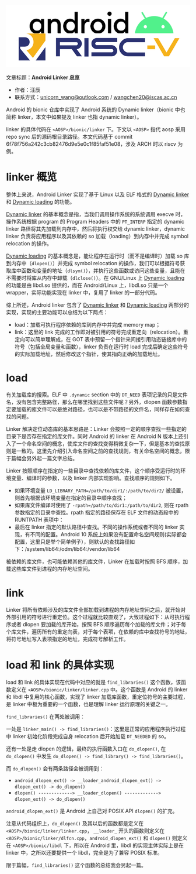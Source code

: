 ![](./diagrams/android-riscv.png)

文章标题：**Android Linker 总览**

- 作者：汪辰
- 联系方式：<unicorn_wang@outlook.com> / <wangchen20@iscas.ac.cn>

Android 的 bionic 仓库中实现了 Android 系统的 Dynamic linker（bionic 中也简称 linker，本文中如果提及 linker 也指 dynamic linker）。

linker 的具体代码在 `<AOSP>/bionic/linker` 下。下文以 `<AOSP>` 指代 aosp 采用 repo sync 后的源码根目录路径。本文代码基于 commit 6f78f756a242c3cb82476d9e5e0c1f85faf51e08，涉及 ARCH 时以 riscv 为例。

# linker 概览

整体上来说，Android Linker 实现了基于 Linux 以及 ELF 格式的 [Dynamic linker][2] 和 [Dynamic loading][3] 的功能。

[Dynamic linker][2] 的基本概念是指，当我们调用操作系统的系统调用 execve 时，操作系统根据 program 的 Program Headers 中的 `PT_INTERP` 指定的 dynamic linker 路径将其先加载到内存中，然后将执行权交给 dynamic linker，dynamic linker 负责将应用程序以及其依赖的 so 加载（loading）到内存中并完成 symbol relocation 的操作。

[Dynamic loading][3] 的基本概念是，能让程序在运行时（而不是编译时）加载 so 库到内存中（`dlopen()`）并完成 symbol relocation 的操作，我们可以根据符号获取库中函数和变量的地址（`dlsym()`），并执行这些函数或访问这些变量，且能在不需要时将库从内存中卸载（`dlclose()`）。在 GNU/Linux 上 [Dynamic loading][3] 的功能是由 libdl.so 提供的，而在 Android/Linux 上，libdl.so 只是一个 wrapper，实际功能实现在 linker 中，复用了 linker 的一部分代码。

综上所述，Android linker 包含了 [Dynamic linker][2] 和 [Dynamic loading][3] 两部分的实现，实现的主要功能可以总结为以下两点：

- load：加载可执行程序依赖的库到内存中并完成 memory map；
- link：这里的 link 完成的工作即对被引用的符号完成重定向（relocation）。重定向可以简单理解成，在 GOT 表中预留一个指针来间接引用动态链接库中的符号（包括全局变量和函数），linker 负责在运行时 load 完成后确定这些符号的实际加载地址，然后修改这个指针，使其指向正确的加载地址。

# load

有关加载库的搜索。ELF 中 `.dynamic` section 中的 `DT_NEED` 表项记录的只是文件名，没有包含完整路径，那么在哪里找到这些文件呢？另外，dlopen 函数参数指定要加载的库文件可以是绝对路径，也可以是不带路径的文件名，同样存在如何查找的问题。

Linker 解决定位动态库的基本思路是：Linker 会按照一定的顺序查找一些指定的目录下是否存在指定的库文件。同时 Android 的 linker 在 Android N 版本上还引入了一个命名空间的概念，使库文件的查找变得稍微复杂一下，但是基本的查找原则是一致的。这里先介绍引入命名空间之前的查找规则，有关命名空间的概念，限于篇幅会另外起一篇文字总结。

Linker 按照顺序在指定的一些目录中查找依赖的库文件，这个顺序受运行时的环境变量、编译时的参数，以及 linker 内部实现影响。查找顺序的规则如下。

- 如果环境变量 `LD_LIBRARY_PATH=/path/to/dir1/:/path/to/dir2/` 被设置，则首先根据该环境变量在指定的目录中顺序查找；
- 如果库文件编译时使用了 `-rpath=/path/to/dir1:/path/to/dir2`, 则在 rpath 参数指定的目录中查找。rpath 指定的路径保存在 ELF 文件的动态段中的 RUNTPATH 表项中：
- 最后在 linker 指定的默认路径中查找。不同的操作系统或者不同的 linker 实现，有不同的配置。Android 10 系统上如果没有配置命名空间规则(实际都会配置，这里只是举个简单例子），则默认的查找路径如下：/system/lib64:/odm/lib64:/vendor/lib64

被依赖的库文件，也可能依赖其他的库文件，Linker 在加载时按照 BFS 顺序，加载这些库文件到进程的内存地址空间。

# link

Linker 将所有依赖涉及的库文件全部加载到进程的内存地址空间之后，就开始对外部引用的符号进行重定位。这个过程就比较直观了，大致过程如下：从可执行程序或者 dlopen 要加载的库开始，按照 BFS 顺序遍历每个加载的库文件；对于每个库文件，遍历所有的重定向表，对于每个表项，在依赖的库中查找符号的地址，将符号地址写入表项指定的地址，完成符号解析工作。

# load 和 link 的具体实现

load 和 link 的具体实现在代码中对应的就是 `find_libraries()` 这个函数，该函数定义在 `<AOSP>/bionic/linker/linker.cpp` 中。这个函数是 Android 的 linker 和 libdl 中复用的核心函数，实现了 linker 加载库函数，重定位符号的主要过程，是 linker 中极为重要的一个函数，也是理解 linker 运行原理的关键之一。

`find_libraries()` 在两处被调用：

一处是 `linker_main() -> find_libraries()`：这里是正常的应用程序执行过程中 linker 初始化阶段完成自身 relocation 后开始加载 `DT_NEEDED` 的 so。

还有一处是走 dlopen 的逻辑，最终的执行函数入口在 `do_dlopen()`, 在 `do_dlopen()` 中发生 `do_dlopen() -> find_library() -> find_libraries()`。

而 `do_dlopen()` 会有两条路径会被调用到：
- `android_dlopen_ext() -> __loader_android_dlopen_ext() -> dlopen_ext() -> do_dlopen()`
- `dlopen() -------------> __loader_dlopen() -------------> dlopen_ext() -> do_dlopen()`

`android_dlopen_ext()` 是 Android 上自己对 POSIX API `dlopen()` 的扩充。

注意从代码组织上，`do_dlopen()` 及其以后的函数都是定义在 `<AOSP>/bionic/linker/linker.cpp`， `__loader_` 开头的函数则定义在 `<AOSP>/bionic/linker/dlfcn.cpp`，`android_dlopen_ext()` 和 `dlopen()` 则定义在 `<AOSP>/bionic/libdl` 下，所以在 Android 里，libdl 的实现主体实际上是在 linker 中，之所以还要提供一个 libdl，完全是为了兼容 POSIX 标准。

限于篇幅，`find_libraries()` 这个函数的总结我会另起一篇。


[1]:./20221220-andorid-linker-entry.md
[2]:https://en.wikipedia.org/wiki/Dynamic_linker
[3]:https://en.wikipedia.org/wiki/Dynamic_loading

